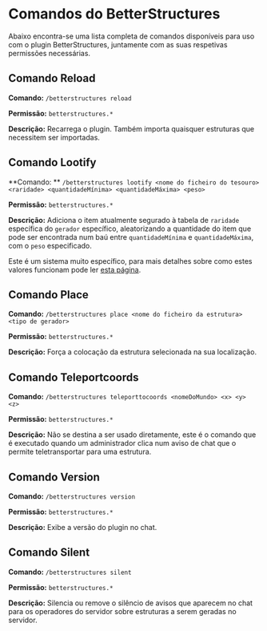 # Comandos do BetterStructures

Abaixo encontra-se uma lista completa de comandos disponíveis para uso com o plugin BetterStructures, juntamente com as
suas respetivas permissões necessárias.

## Comando Reload

**Comando:** `/betterstructures reload`

**Permissão:** `betterstructures.*`

**Descrição:** Recarrega o plugin. Também importa quaisquer estruturas que necessitem ser importadas.

## Comando Lootify

**Comando:
** `/betterstructures lootify <nome do ficheiro do tesouro> <raridade> <quantidadeMínima> <quantidadeMáxima> <peso>`

**Permissão:** `betterstructures.*`

**Descrição:** Adiciona o item atualmente segurado à tabela de `raridade` específica do `gerador` específico,
aleatorizando a quantidade do item que pode ser encontrada num baú entre `quantidadeMínima` e `quantidadeMáxima`, com
o `peso` especificado.

Este é um sistema muito específico, para mais detalhes sobre como estes valores funcionam pode
ler [esta página]($language$/betterstructures/creating_structures.md).

## Comando Place

**Comando:** `/betterstructures place <nome do ficheiro da estrutura> <tipo de gerador>`

**Permissão:** `betterstructures.*`

**Descrição:** Força a colocação da estrutura selecionada na sua localização.

## Comando Teleportcoords

**Comando:** `/betterstructures teleporttocoords <nomeDoMundo> <x> <y> <z>`

**Permissão:** `betterstructures.*`

**Descrição:** Não se destina a ser usado diretamente, este é o comando que é executado quando um administrador clica
num aviso de chat que o permite teletransportar para uma estrutura.

## Comando Version

**Comando:** `/betterstructures version`

**Permissão:** `betterstructures.*`

**Descrição:** Exibe a versão do plugin no chat.

## Comando Silent

**Comando:** `/betterstructures silent`

**Permissão:** `betterstructures.*`

**Descrição:** Silencia ou remove o silêncio de avisos que aparecem no chat para os operadores do servidor sobre
estruturas a serem geradas no servidor.
